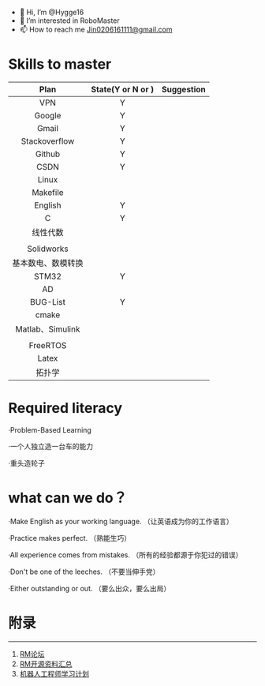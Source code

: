 - 👋 Hi, I’m @Hygge16
- 👀 I’m interested in RoboMaster
- 📫 How to reach me Jin0206161111@gmail.com

# Skills to master

|        Plan        | State(Y or N or ) | Suggestion |
| :----------------: | :---------------: | :--------: |
|        VPN         |         Y         |            |
|       Google       |         Y         |            |
|       Gmail        |         Y         |            |
|   Stackoverflow    |         Y         |            |
|       Github       |         Y         |            |
|        CSDN        |         Y         |            |
|       Linux        |                   |            |
|      Makefile      |                   |            |
|      English       |         Y         |            |
|         C          |         Y         |            |
|      线性代数      |                   |            |
|                    |                   |            |
|     Solidworks     |                   |            |
| 基本数电、数模转换 |                   |            |
|       STM32        |         Y         |            |
|         AD         |                   |            |
|      BUG-List      |         Y         |            |
|       cmake        |                   |            |
|  Matlab、Simulink  |                   |            |
|                    |                   |            |
|      FreeRTOS      |                   |            |
|       Latex        |                   |            |
|       拓扑学       |                   |            |

# Required literacy

·Problem-Based Learning

·一个人独立造一台车的能力

·重头造轮子

what can we do？
====

·Make English as your working language. （让英语成为你的工作语言）

·Practice makes perfect. （熟能生巧）

·All experience comes from mistakes. （所有的经验都源于你犯过的错误）

·Don't be one of the leeches. （不要当伸手党）

·Either outstanding or out. （要么出众，要么出局）

# 附录

----

1. [RM论坛](https://bbs.robomaster.com/portal.php)
2. [RM开源资料汇总](https://bbs.robomaster.com/forum.php?mod=viewthread&tid=6979&extra=page%3D1)
3. [机器人工程师学习计划](https://zhuanlan.zhihu.com/p/22266788)
